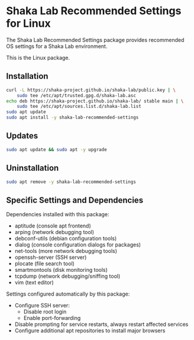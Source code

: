# Shaka Lab Recommended Settings for Linux

The Shaka Lab Recommended Settings package provides recommended OS settings for
a Shaka Lab environment.

This is the Linux package.

## Installation

```sh
curl -L https://shaka-project.github.io/shaka-lab/public.key | \
    sudo tee /etc/apt/trusted.gpg.d/shaka-lab.asc
echo deb https://shaka-project.github.io/shaka-lab/ stable main | \
    sudo tee /etc/apt/sources.list.d/shaka-lab.list
sudo apt update
sudo apt install -y shaka-lab-recommended-settings
```

## Updates

```sh
sudo apt update && sudo apt -y upgrade
```

## Uninstallation

```sh
sudo apt remove -y shaka-lab-recommended-settings
```

## Specific Settings and Dependencies

Dependencies installed with this package:
 - aptitude (console apt frontend)
 - arping (network debugging tool)
 - debconf-utils (debian configuration tools)
 - dialog (console configuration dialogs for packages)
 - net-tools (more network debugging tools)
 - openssh-server (SSH server)
 - plocate (file search tool)
 - smartmontools (disk monitoring tools)
 - tcpdump (network debugging/sniffing tool)
 - vim (text editor)

Settings configured automatically by this package:
 - Configure SSH server:
   - Disable root login
   - Enable port-forwarding
 - Disable prompting for service restarts, always restart affected services
 - Configure additional apt repositories to install major browsers
